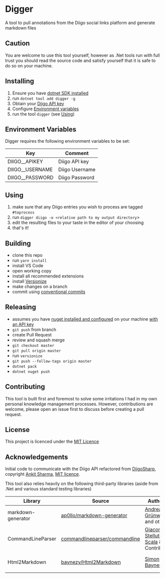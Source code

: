 # Digger

A tool to pull annotations from the Diigo social links platform and generate markdown files

## Caution

You are welcome to use this tool yourself, however as .Net tools run with full trust you should read the source code and satisfy yourself that it is safe to do so on your machine.

## Installing

1. Ensure you have [dotnet SDK installed](https://dotnet.microsoft.com/en-us/download/dotnet)
2. run `dotnet tool add digger -g`
3. Obtain your [Diigo API key](https://www.diigo.com/api_keys/new/)
4. Configure [Environment variables](#environment-variables)
5. run the tool `digger` (see [Using](#using))

## Environment Variables

Digger requires the following environment variables to be set:

|Key|Comment
|----|----|
|DIIGO__APIKEY|Diigo API key|
|DIIGO__USERNAME|Diigo Username|
|DIIGO__PASSWORD|Diigo Password|

## Using

1. make sure that any Diigo entries you wish to process are tagged `#toprocess`
2. run `digger diigo -o <relative path to my output directory`>
3. edit the resulting files to your taste in the editor of your choosing
4. that's it!



## Building

- clone this repo
- run `yarn install`
- install VS Code
- open working copy
- install all recommended extensions
- install [Versionize](https://github.com/versionize/versionize)
- make changes on a branch
- commit using [conventional commits](https://www.conventionalcommits.org/en/v1.0.0/)

## Releasing

- assumes you have [nuget installed and configured](https://docs.microsoft.com/en-us/nuget/install-nuget-client-tools) on your machine [with an API key](https://docs.microsoft.com/en-us/nuget/reference/cli-reference/cli-ref-setapikey)
- `git push` from branch
- create Pull Request
- review and squash merge
- `git checkout master`
- `git pull origin master`
- run `versionize`
- `git push --follow-tags origin master`
- `dotnet pack`
- `dotnet nuget push`

## Contributing

This tool is built first and foremost to solve some irritations I had in my own personal knowledge management processes. However, contributions are welcome, please open an issue first to discuss before creating a pull request.

## License

This project is licenced under the [MIT Licence](./LICENSE)

## Acknowledgements

Initial code to communicate with the Diigo API refactored from [DiigoSharp](https://github.com/aforank/DiigoSharp), copyright [Ankit Sharma](https://github.com/aforank), [MIT licence](https://opensource.org/licenses/MIT).

This tool also relies heavily on the following third-party libraries (aside from .Net and various standard testing libraries)

|Library|Source|Author(s)|Licence|
|----|----|----|----|
|markdown-generator|[ap0llo/markdown-generator](https://github.com/ap0llo/markdown-generator)|[Andreas Grünwald](https://github.com/ap0llo) and others|[MIT](https://opensource.org/licenses/MIT)|
|CommandLineParser|[commandlineparser/commandline](https://github.com/commandlineparser/commandline)|[Giacomo Stelluti Scala](https://github.com/gsscoder) & Contributors|[MIT](https://opensource.org/licenses/MIT)|
|Html2Markdown|[baynezy/Html2Markdown](https://github.com/baynezy/Html2Markdown)|[Simon Baynes](https://github.com/baynezy)|[Apache Licence 2.0](https://opensource.org/licenses/Apache-2.0)|


